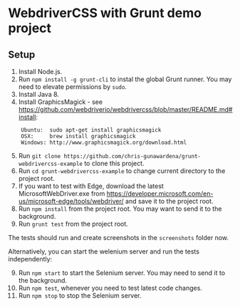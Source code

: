 # WebdriverCSS with Grunt demo project

## Setup

1. Install Node.js.
2. Run `npm install -g grunt-cli` to instal the global Grunt runner. You may need to elevate permissions by `sudo`.
3. Install Java 8.
4. Install GraphicsMagick - see https://github.com/webdriverio/webdrivercss/blob/master/README.md#install:

```
    Ubuntu:  sudo apt-get install graphicsmagick
    OSX:     brew install graphicsmagick
    Windows: http://www.graphicsmagick.org/download.html
```

5. Run `git clone https://github.com/chris-gunawardena/grunt-webdrivercss-example` to clone this project.
6. Run `cd grunt-webdrivercss-example` to change current directory to the project root.
7. If you want to test with Edge, download the latest MicrosoftWebDriver.exe from https://developer.microsoft.com/en-us/microsoft-edge/tools/webdriver/ and save it to the project root.
8. Run `npm install` from the project root. You may want to send it to the background.
9. Run `grunt test` from the project root.

The tests should run and create screenshots in the `screenshots` folder now.

Alternatively, you can start the welenium server and run the tests independently:

9. Run `npm start` to start the Selenium server. You may need to send it to the background.
10. Run `npm test`, whenever you need to test latest code changes.
11. Run `npm stop` to stop the Selenium server.
